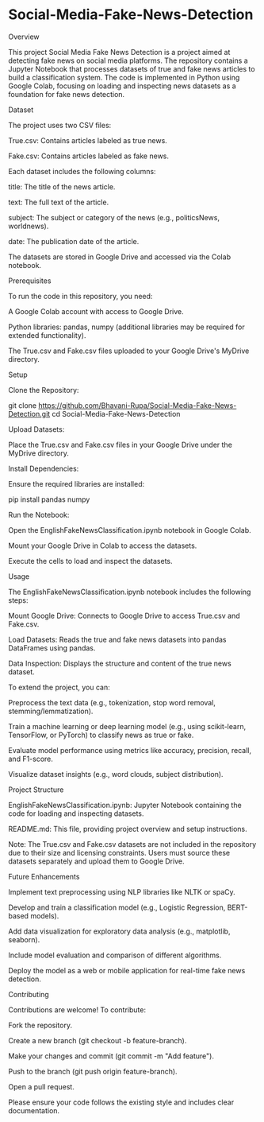 # Social-Media-Fake-News-Detection
Overview

This project Social Media Fake News Detection is a project aimed at detecting fake news on social media platforms. The repository contains a Jupyter Notebook that processes datasets of true and fake news articles to build a classification system. The code is implemented in Python using Google Colab, focusing on loading and inspecting news datasets as a foundation for fake news detection.

Dataset

The project uses two CSV files:





True.csv: Contains articles labeled as true news.



Fake.csv: Contains articles labeled as fake news.

Each dataset includes the following columns:





title: The title of the news article.



text: The full text of the article.



subject: The subject or category of the news (e.g., politicsNews, worldnews).



date: The publication date of the article.

The datasets are stored in Google Drive and accessed via the Colab notebook.

Prerequisites

To run the code in this repository, you need:





A Google Colab account with access to Google Drive.



Python libraries: pandas, numpy (additional libraries may be required for extended functionality).



The True.csv and Fake.csv files uploaded to your Google Drive's MyDrive directory.

Setup





Clone the Repository:

git clone https://github.com/Bhavani-Rupa/Social-Media-Fake-News-Detection.git
cd Social-Media-Fake-News-Detection



Upload Datasets:





Place the True.csv and Fake.csv files in your Google Drive under the MyDrive directory.



Install Dependencies:





Ensure the required libraries are installed:

pip install pandas numpy



Run the Notebook:





Open the EnglishFakeNewsClassification.ipynb notebook in Google Colab.



Mount your Google Drive in Colab to access the datasets.



Execute the cells to load and inspect the datasets.

Usage

The EnglishFakeNewsClassification.ipynb notebook includes the following steps:





Mount Google Drive: Connects to Google Drive to access True.csv and Fake.csv.



Load Datasets: Reads the true and fake news datasets into pandas DataFrames using pandas.



Data Inspection: Displays the structure and content of the true news dataset.

To extend the project, you can:





Preprocess the text data (e.g., tokenization, stop word removal, stemming/lemmatization).



Train a machine learning or deep learning model (e.g., using scikit-learn, TensorFlow, or PyTorch) to classify news as true or fake.



Evaluate model performance using metrics like accuracy, precision, recall, and F1-score.



Visualize dataset insights (e.g., word clouds, subject distribution).

Project Structure





EnglishFakeNewsClassification.ipynb: Jupyter Notebook containing the code for loading and inspecting datasets.



README.md: This file, providing project overview and setup instructions.



Note: The True.csv and Fake.csv datasets are not included in the repository due to their size and licensing constraints. Users must source these datasets separately and upload them to Google Drive.

Future Enhancements





Implement text preprocessing using NLP libraries like NLTK or spaCy.



Develop and train a classification model (e.g., Logistic Regression, BERT-based models).



Add data visualization for exploratory data analysis (e.g., matplotlib, seaborn).



Include model evaluation and comparison of different algorithms.



Deploy the model as a web or mobile application for real-time fake news detection.

Contributing

Contributions are welcome! To contribute:





Fork the repository.



Create a new branch (git checkout -b feature-branch).



Make your changes and commit (git commit -m "Add feature").



Push to the branch (git push origin feature-branch).



Open a pull request.

Please ensure your code follows the existing style and includes clear documentation.
